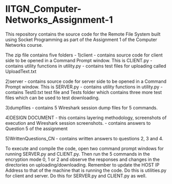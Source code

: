 # IITGN_Computer-Networks_Assignment-1
This repository contains the source code for the Remote File System built using Socket Programming as part of the Assignment 1 of the Computer Networks course.

The zip file contains five folders -
1)client - contains source code for client side to be opened in a Command Prompt window. This is CLIENT.py
         - contains utility functions in utility.py
         - contains test files for uploading called UploadText.txt
 
 2)server - contains source code for server side to be opened in a Command Prompt window. This is SERVER.py
          - contains utility functions in utility.py
          - contains Test0.txt test file and Tests folder which contains three more test files which can be used to test downloading.
 
 3)dumpfiles - contains 5 Wireshark session dump files for 5 commands.
 
 4)DESIGN DOCUMENT - this contains layering methodology, screenshots of execution and Wireshark session screenshots.
                   - contains answers to Question 5 of the assignment

 5)WrittenQuestions_CN - contains written answers to questions 2, 3 and 4.
 
 To execute and compile the code, open two command prompt windows for running SERVER.py and CLIENT.py. Then run the 5 commands in the encryption mode 0, 1 or 2
 and observe the responses and changes in the directories on uploading/downloading. Remember to update the HOST IP Address to that of the machine that is running the code. Do this is utilities.py for client and server. Do this for SERVER.py and CLIENT.py as well.
